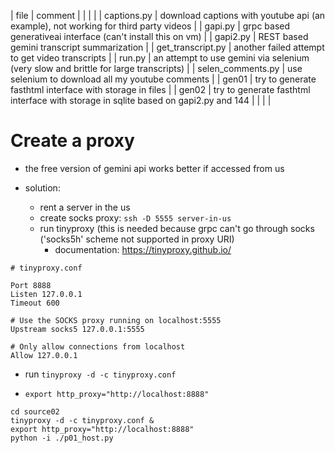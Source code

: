 | file              | comment                                                                              |
|                   |                                                                                      |
| captions.py       | download captions with youtube api (an example), not working for third party videos  |
| gapi.py           | grpc based generativeai interface (can't install this on vm)                         |
| gapi2.py          | REST based gemini transcript summarization                                           |
| get_transcript.py | another failed attempt to get video transcripts                                      |
| run.py            | an attempt to use gemini via selenium (very slow and brittle for large transcripts)  |
| selen_comments.py | use selenium to download all my youtube comments                                     |
| gen01             | try to generate fasthtml interface with storage in files                             |
| gen02             | try to generate fasthtml interface with storage in sqlite  based on gapi2.py and 144 |
|                   |                                                                                      |


# Create a proxy 

- the free version of gemini api works better if accessed from us

- solution:
  - rent a server in the us
  - create socks proxy: `ssh -D 5555 server-in-us`
  - run tinyproxy (this is needed because grpc can't go through socks
    ('socks5h' scheme not supported in proxy URI)
	- documentation: https://tinyproxy.github.io/


```
# tinyproxy.conf

Port 8888
Listen 127.0.0.1
Timeout 600

# Use the SOCKS proxy running on localhost:5555
Upstream socks5 127.0.0.1:5555

# Only allow connections from localhost
Allow 127.0.0.1
```

   - run `tinyproxy -d -c tinyproxy.conf`

 - `export http_proxy="http://localhost:8888"`

```
cd source02
tinyproxy -d -c tinyproxy.conf &
export http_proxy="http://localhost:8888"
python -i ./p01_host.py 
```
